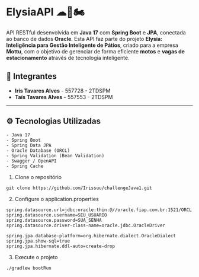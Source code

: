 # ElysiaAPI ☁📱🏍️

API RESTful desenvolvida em **Java 17** com **Spring Boot** e **JPA**, conectada ao banco de dados **Oracle**. Esta API faz parte do projeto **Elysia: Inteligência para Gestão Inteligente de Pátios**, criado para a empresa **Mottu**, com o objetivo de gerenciar de forma eficiente **motos** e **vagas de estacionamento** através de tecnologia inteligente.

## 👥 Integrantes

- **Iris Tavares Alves** - 557728 - 2TDSPM  
- **Taís Tavares Alves** - 557553 - 2TDSPM

---

## ⚙️ Tecnologias Utilizadas

```text
- Java 17
- Spring Boot 
- Spring Data JPA
- Oracle Database (ORCL)
- Spring Validation (Bean Validation)
- Swagger / OpenAPI 
- Spring Cache
```

1. Clone o repositório
```text
git clone https://github.com/Irissuu/challengeJava1.git
```

2. Configure o application.properties
```text
spring.datasource.url=jdbc:oracle:thin:@//oracle.fiap.com.br:1521/ORCL
spring.datasource.username=SEU_USUARIO
spring.datasource.password=SUA_SENHA
spring.datasource.driver-class-name=oracle.jdbc.OracleDriver

spring.jpa.database-platform=org.hibernate.dialect.OracleDialect
spring.jpa.show-sql=true
spring.jpa.hibernate.ddl-auto=create-drop 
```

3. Execute o projeto
```text
./gradlew bootRun
```
